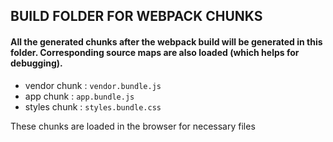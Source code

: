 ## BUILD FOLDER FOR WEBPACK CHUNKS

#### All the generated chunks after the webpack build will be generated in this folder. Corresponding source maps are also loaded (which helps for debugging).
- vendor chunk : `vendor.bundle.js`
- app chunk : `app.bundle.js`
- styles chunk : `styles.bundle.css`

These chunks are loaded in the browser for necessary files
